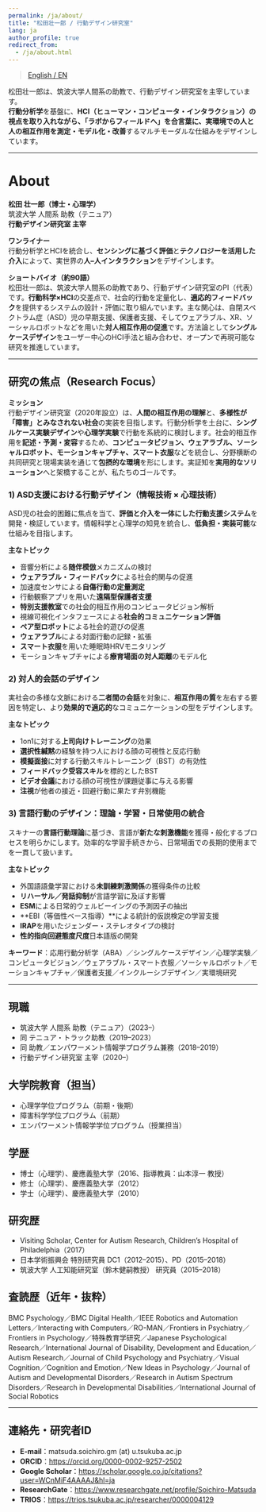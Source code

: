 ```yaml
---
permalink: /ja/about/
title: "松田壮一郎 / 行動デザイン研究室"
lang: ja
author_profile: true
redirect_from:
  - /ja/about.html
---
```

> [English / EN](/about/)

<!-- ここから本文（日本語のAbout） -->
松田壮一郎は、筑波大学人間系の助教で、行動デザイン研究室を主宰しています。  
**行動分析学**を基盤に、**HCI（ヒューマン・コンピュータ・インタラクション）**の視点を取り入れながら、**「ラボからフィールドへ」**を合言葉に、実環境での**人と人の相互作用を測定・モデル化・改善**するマルチモーダルな仕組みをデザインしています。

---

# About

**松田 壮一郎（博士・心理学）**  
筑波大学 人間系 助教（テニュア）  
**行動デザイン研究室 主宰**

**ワンライナー**  
行動分析学とHCIを統合し、**センシングに基づく評価**と**テクノロジーを活用した介入**によって、実世界の**人–人インタラクション**をデザインします。

**ショートバイオ（約90語）**  
松田壮一郎は、筑波大学人間系の助教であり、行動デザイン研究室のPI（代表）です。**行動科学×HCI**の交差点で、社会的行動を定量化し、**適応的フィードバック**を提供するシステムの設計・評価に取り組んでいます。主な関心は、自閉スペクトラム症（ASD）児の早期支援、保護者支援、そしてウェアラブル、XR、ソーシャルロボットなどを用いた**対人相互作用の促進**です。方法論として**シングルケースデザイン**をユーザー中心のHCI手法と組み合わせ、オープンで再現可能な研究を推進しています。

---

## 研究の焦点（Research Focus）

**ミッション**  
行動デザイン研究室（2020年設立）は、**人間の相互作用の理解**と、**多様性が「障害」とみなされない社会**の実装を目指します。行動分析学を土台に、**シングルケース実験デザイン**や**心理学実験**で行動を系統的に検討します。社会的相互作用を**記述・予測・変容**するため、**コンピュータビジョン、ウェアラブル、ソーシャルロボット、モーションキャプチャ、スマート衣服**などを統合し、分野横断の共同研究と現場実装を通じて**包摂的な環境**を形にします。実証知を**実用的なソリューション**へと架橋することが、私たちのゴールです。

### 1) ASD支援における行動デザイン（情報技術 × 心理技術）
ASD児の社会的困難に焦点を当て、**評価と介入を一体にした行動支援システム**を開発・検証しています。情報科学と心理学の知見を統合し、**低負担・実装可能**な仕組みを目指します。

**主なトピック**
- 音響分析による**随伴模倣**メカニズムの検討  
- **ウェアラブル・フィードバック**による社会的関与の促進  
- 加速度センサによる**自傷行動の定量測定**  
- 行動観察アプリを用いた**遠隔型保護者支援**  
- **特別支援教室**での社会的相互作用のコンピュータビジョン解析  
- 視線可視化インタフェースによる**社会的コミュニケーション評価**  
- **ペア型ロボット**による社会的遊びの促進  
- **ウェアラブル**による対面行動の記録・拡張  
- **スマート衣服**を用いた睡眠時HRVモニタリング  
- モーションキャプチャによる**療育場面の対人距離**のモデル化

### 2) 対人的会話のデザイン
実社会の多様な文脈における**二者間の会話**を対象に、**相互作用の質**を左右する要因を特定し、より**効果的で適応的**なコミュニケーションの型をデザインします。

**主なトピック**
- 1on1に対する**上司向けトレーニング**の効果  
- **選択性緘黙**の経験を持つ人における顔の可視性と反応行動  
- **模擬面接**に対する行動スキルトレーニング（BST）の有効性  
- **フィードバック受容スキル**を標的としたBST  
- **ビデオ会議**における顔の可視性が課題従事に与える影響  
- **注視**が他者の接近・回避行動に果たす弁別機能

### 3) 言語行動のデザイン：理論・学習・日常使用の統合
スキナーの**言語行動理論**に基づき、言語が**新たな刺激機能**を獲得・般化するプロセスを明らかにします。効率的な学習手続きから、日常場面での長期的使用までを一貫して扱います。

**主なトピック**
- 外国語語彙学習における**未訓練刺激関係**の獲得条件の比較  
- **リハーサル／発話抑制**が言語学習に及ぼす影響  
- **ESM**による日常的ウェルビーイングの予測因子の抽出  
- **EBI（等価性ベース指導）**による統計的仮説検定の学習支援  
- **IRAP**を用いたジェンダー・ステレオタイプの検討  
- **性的指向回避態度尺度**日本語版の開発

**キーワード**：応用行動分析学（ABA）／シングルケースデザイン／心理学実験／コンピュータビジョン／ウェアラブル・スマート衣服／ソーシャルロボット／モーションキャプチャ／保護者支援／インクルーシブデザイン／実環境研究

---

## 現職
- 筑波大学 人間系 助教（テニュア）（2023–）  
- 同 テニュア・トラック助教（2019–2023）  
- 同 助教／エンパワーメント情報学プログラム兼務（2018–2019）  
- 行動デザイン研究室 主宰（2020–）

## 大学院教育（担当）
- 心理学学位プログラム（前期・後期）  
- 障害科学学位プログラム（前期）  
- エンパワーメント情報学学位プログラム（授業担当）

## 学歴
- 博士（心理学）、慶應義塾大学（2016、指導教員：山本淳一 教授）  
- 修士（心理学）、慶應義塾大学（2012）  
- 学士（心理学）、慶應義塾大学（2010）

## 研究歴
- Visiting Scholar, Center for Autism Research, Children’s Hospital of Philadelphia（2017）  
- 日本学術振興会 特別研究員 DC1（2012–2015）、PD（2015–2018）  
- 筑波大学 人工知能研究室（鈴木健嗣教授） 研究員（2015–2018）

## 査読歴（近年・抜粋）
BMC Psychology／BMC Digital Health／IEEE Robotics and Automation Letters／Interacting with Computers／RO-MAN／Frontiers in Psychiatry／Frontiers in Psychology／特殊教育学研究／Japanese Psychological Research／International Journal of Disability, Development and Education／Autism Research／Journal of Child Psychology and Psychiatry／Visual Cognition／Cognition and Emotion／New Ideas in Psychology／Journal of Autism and Developmental Disorders／Research in Autism Spectrum Disorders／Research in Developmental Disabilities／International Journal of Social Robotics

---

## 連絡先・研究者ID
- **E-mail**：matsuda.soichiro.gm (at) u.tsukuba.ac.jp  
- **ORCID**：<https://orcid.org/0000-0002-9257-2502>  
- **Google Scholar**：<https://scholar.google.co.jp/citations?user=WCnMiF4AAAAJ&hl=ja>  
- **ResearchGate**：<https://www.researchgate.net/profile/Soichiro-Matsuda>  
- **TRIOS**：<https://trios.tsukuba.ac.jp/researcher/0000004129>

